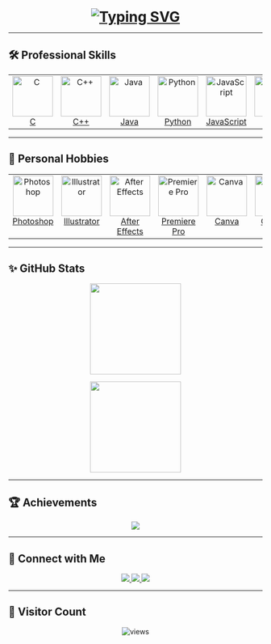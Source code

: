 <!-- README: Lavya Damania -->

<!-- Typing header: ALL CAPS first line, Montserrat Bold, underline via <ins> -->
<h1 align="center" style="margin:0;">
  <a href="https://git.io/typing-svg" style="text-decoration:none;">
    <ins>
      <img
        src="https://readme-typing-svg.demolab.com?size=32&duration=4000&color=00F7FF&center=true&vCenter=true&width=750&font=Montserrat&weight=700&lines=HI+%F0%9F%91%8B%2C+I'M+LAVYA+DAMANIA;Aspiring+Software+Developer;Problem+Solver;Tech+Enthusiast"
        alt="Typing SVG"
      />
    </ins>
  </a>
</h1>

---

## 🛠️ Professional Skills
<table align="center">
  <tr>
    <td align="center" valign="top">
      <a href="https://www.cprogramming.com/">
        <div>
          <img src="https://img.icons8.com/color/96/c-programming.png" alt="C" width="80" height="80"><br>
          <span>C</span>
        </div>
      </a>
    </td>
    <td align="center" valign="top">
      <a href="https://isocpp.org/">
        <div>
          <img src="https://img.icons8.com/color/96/c-plus-plus-logo.png" alt="C++" width="80" height="80"><br>
          <span>C++</span>
        </div>
      </a>
    </td>
    <td align="center" valign="top">
      <a href="https://www.java.com/">
        <div>
          <img src="https://img.icons8.com/color/96/java-coffee-cup-logo.png" alt="Java" width="80" height="80"><br>
          <span>Java</span>
        </div>
      </a>
    </td>
    <td align="center" valign="top">
      <a href="https://www.python.org/">
        <div>
          <img src="https://img.icons8.com/color/96/python.png" alt="Python" width="80" height="80"><br>
          <span>Python</span>
        </div>
      </a>
    </td>
    <td align="center" valign="top">
      <a href="https://developer.mozilla.org/en-US/docs/Web/JavaScript">
        <div>
          <img src="https://img.icons8.com/color/96/javascript.png" alt="JavaScript" width="80" height="80"><br>
          <span>JavaScript</span>
        </div>
      </a>
    </td>
    <td align="center" valign="top">
      <a href="https://developer.mozilla.org/en-US/docs/Web/HTML">
        <div>
          <img src="https://img.icons8.com/color/96/html-5.png" alt="HTML" width="80" height="80"><br>
          <span>HTML</span>
        </div>
      </a>
    </td>
    <td align="center" valign="top">
      <a href="https://developer.mozilla.org/en-US/docs/Web/CSS">
        <div>
          <img src="https://img.icons8.com/color/96/css3.png" alt="CSS" width="80" height="80"><br>
          <span>CSS</span>
        </div>
      </a>
    </td>
    <td align="center" valign="top">
      <a href="https://www.mysql.com/">
        <div>
          <img src="https://img.icons8.com/color/96/mysql-logo.png" alt="MySQL" width="80" height="80"><br>
          <span>MySQL</span>
        </div>
      </a>
    </td>
    <td align="center" valign="top">
      <a href="https://git-scm.com/">
        <div>
          <img src="https://img.icons8.com/color/96/git.png" alt="Git" width="80" height="80"><br>
          <span>Git</span>
        </div>
      </a>
    </td>
    <td align="center" valign="top">
      <a href="https://github.com/">
        <div>
          <img src="https://img.icons8.com/ios-glyphs/96/github.png" alt="GitHub" width="80" height="80"><br>
          <span>GitHub</span>
        </div>
      </a>
    </td>
    <td align="center" valign="top">
      <a href="https://code.visualstudio.com/">
        <div>
          <img src="https://img.icons8.com/color/96/visual-studio-code-2019.png" alt="VS Code" width="80" height="80"><br>
          <span>VS Code</span>
        </div>
      </a>
    </td>
  </tr>
</table>

---

## 🎨 Personal Hobbies
<table align="center">
  <tr>
    <td align="center" valign="top">
      <a href="https://www.adobe.com/products/photoshop.html">
        <div>
          <img src="https://img.icons8.com/color/96/adobe-photoshop.png" alt="Photoshop" width="80" height="80"><br>
          <span>Photoshop</span>
        </div>
      </a>
    </td>
    <td align="center" valign="top">
      <a href="https://www.adobe.com/products/illustrator.html">
        <div>
          <img src="https://img.icons8.com/color/96/adobe-illustrator.png" alt="Illustrator" width="80" height="80"><br>
          <span>Illustrator</span>
        </div>
      </a>
    </td>
    <td align="center" valign="top">
      <a href="https://www.adobe.com/products/aftereffects.html">
        <div>
          <img src="https://img.icons8.com/color/96/adobe-after-effects.png" alt="After Effects" width="80" height="80"><br>
          <span>After Effects</span>
        </div>
      </a>
    </td>
    <td align="center" valign="top">
      <a href="https://www.adobe.com/products/premiere.html">
        <div>
          <img src="https://img.icons8.com/color/96/adobe-premiere-pro.png" alt="Premiere Pro" width="80" height="80"><br>
          <span>Premiere Pro</span>
        </div>
      </a>
    </td>
    <td align="center" valign="top">
      <a href="https://www.canva.com/">
        <div>
          <img src="https://cdn.jsdelivr.net/gh/devicons/devicon/icons/canva/canva-original.svg" alt="Canva" width="80" height="80"><br>
          <span>Canva</span>
        </div>
      </a>
    </td>
    <td align="center" valign="top">
      <a href="https://www.capcut.com/">
        <div>
          <img src="https://www.vectorlogo.zone/logos/bytedance_capcut/bytedance_capcut-icon.svg" alt="CapCut" width="80" height="80"><br>
          <span>CapCut</span>
        </div>
      </a>
    </td>
  </tr>
</table>

---

## ✨ GitHub Stats
<p align="center">
  <img src="https://github-readme-stats.vercel.app/api?username=lavyadamania&show_icons=true&theme=react&hide_border=true&bg_color=0D1117&title_color=00F7FF&icon_color=00F7FF" height="180em" />
</p>
<p align="center">
  <img src="https://github-readme-streak-stats.herokuapp.com/?user=lavyadamania&theme=react&hide_border=true&background=0D1117&ring=00F7FF&fire=00F7FF" height="180em" />
</p>

---

## 🏆 Achievements
<p align="center">
  <img src="https://github-profile-trophy.vercel.app/?username=lavyadamania&theme=algolia&margin-w=15&margin-h=15&no-frame=true" />
</p>

---

## 🔗 Connect with Me
<p align="center">
  <a href="https://www.linkedin.com/in/lavya-damania-6778472a7/" target="_blank">
    <img src="https://img.shields.io/badge/LinkedIn-0A66C2?style=for-the-badge&logo=linkedin&logoColor=white" />
  </a>
  <a href="https://www.instagram.com/lavya_damania_/" target="_blank">
    <img src="https://img.shields.io/badge/Instagram-E4405F?style=for-the-badge&logo=instagram&logoColor=white" />
  </a>
  <a href="mailto:lavyadamania@gmail.com">
    <img src="https://img.shields.io/badge/Email-D14836?style=for-the-badge&logo=gmail&logoColor=white" />
  </a>
</p>

---

## 👀 Visitor Count
<p align="center">
  <img src="https://komarev.com/ghpvc/?username=lavyadamania&label=Profile%20Views&color=00F7FF&style=for-the-badge" alt="views"/>
</p>

